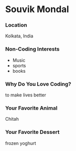 # Souvik Mondal

### Location
Kolkata, India

### Non-Coding Interests
- Music
- sports
- books

### Why Do You Love Coding?
to make lives better

### Your Favorite Animal
Chitah

### Your Favorite Dessert
frozen yoghurt
